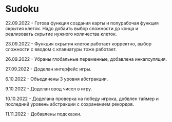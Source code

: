 # Sudoku
22.09.2022 - Готова функция создания карты и полурабочая функция скрытия клеток. Надо добаить выбор сложности до конца и реализовать скрытие нужного количества клеток.

23.09.2022 - Функция скрытия клеток работает корректно, выбор сложности с вводом с клавиатуры тоже работает.

26.09.2022 - Убраны глобальные переменные, добавлена инкапсуляция.

27.09.2022 - Доделан интерфейс игры.

6.10.2022 - Объединены 3 уровня абстракции.

9.10.2022 - Доделан ввод чисел в игру.

10.10.2022 - Доделана проверка на победу игрока, добвлен таймер и последний уровень абстракции с сохранением рекордов.

11.11.2022 - Добавлены подсказки.
